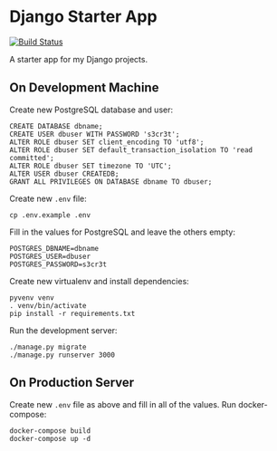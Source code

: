 Django Starter App
==================

[![Build Status](https://travis-ci.org/flowfree/django-starterapp.svg?branch=master)](https://travis-ci.org/flowfree/django-starterapp)

A starter app for my Django projects.

On Development Machine
----------------------

Create new PostgreSQL database and user:

    CREATE DATABASE dbname;
    CREATE USER dbuser WITH PASSWORD 's3cr3t';
    ALTER ROLE dbuser SET client_encoding TO 'utf8';
    ALTER ROLE dbuser SET default_transaction_isolation TO 'read committed';
    ALTER ROLE dbuser SET timezone TO 'UTC';
    ALTER USER dbuser CREATEDB;
    GRANT ALL PRIVILEGES ON DATABASE dbname TO dbuser;

Create new `.env` file:

    cp .env.example .env

Fill in the values for PostgreSQL and leave the others empty:

    POSTGRES_DBNAME=dbname
    POSTGRES_USER=dbuser
    POSTGRES_PASSWORD=s3cr3t

Create new virtualenv and install dependencies:

    pyvenv venv
    . venv/bin/activate
    pip install -r requirements.txt

Run the development server:

    ./manage.py migrate
    ./manage.py runserver 3000

On Production Server
--------------------

Create new `.env` file as above and fill in all of the values. Run docker-compose:

    docker-compose build
    docker-compose up -d
    